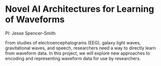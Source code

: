 # Novel AI Architectures for Learning of Waveforms
PI: Jesse Spencer-Smith  

From studies of electroencephalograms (EEG), galaxy light waves, gravitational waves, and speech, researchers need a way to directly learn from waveform data. In this project, we will explore new approaches to encoding and representing waveform data for use by researchers.

